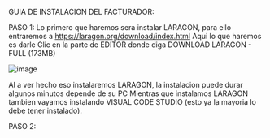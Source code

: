 GUIA DE INSTALACION DEL FACTURADOR:

PASO 1:
Lo primero que haremos sera instalar LARAGON, para ello entraremos a https://laragon.org/download/index.html
Aqui lo que haremos es darle Clic en la parte de EDITOR donde diga DOWNLOAD LARAGON - FULL (173MB)

![image](https://github.com/Luiston26/Guia/assets/141371960/baaf97d7-2f27-4852-97c4-b860fe9aa8f1)

Al a ver hecho eso instalaremos LARAGON, la instalacion puede durar algunos minutos depende de su PC
Mientras que instalamos LARAGON tambien vayamos instalando VISUAL CODE STUDIO (esto ya la mayoria lo debe tener instalado).

PASO 2:
